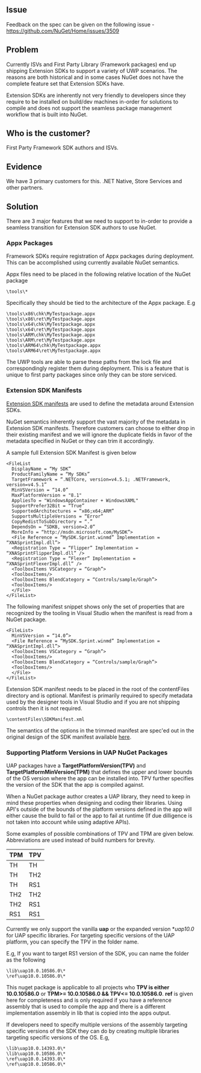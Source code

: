## Issue
Feedback on the spec can be given on the following issue - https://github.com/NuGet/Home/issues/3509

## Problem
Currently ISVs and First Party Library (Framework packages) end up shipping Extension SDKs to support a variety of UWP scenarios. The reasons are both historical and in some cases NuGet does not have the complete feature set that Extension SDKs have.

Extension SDKs are inherently not very friendly to developers since they require to be installed on build/dev machines in-order for solutions to compile and does not support the seamless package management workflow that is built into NuGet.

## Who is the customer?
First Party Framework SDK authors and ISVs.

## Evidence
We have 3 primary customers for this. .NET Native, Store Services and other partners.

## Solution
There are 3 major features that we need to support to in-order to provide a seamless transition for Extension SDK authors to use NuGet.

### Appx Packages
Framework SDKs require registration of Appx packages during deployment. This can be accomplished using currently available NuGet semantics.

Appx files need to be placed in the following relative location of the NuGet package

    \tools\*

Specifically they should be tied to the architecture of the Appx package. E.g

    \tools\x86\chk\MyTestpackage.appx
    \tools\x86\ret\MyTestpackage.appx
    \tools\x64\chk\MyTestpackage.appx
    \tools\x64\ret\MyTestpackage.appx
    \tools\ARM\chk\MyTestpackage.appx
    \tools\ARM\ret\MyTestpackage.appx
    \tools\ARM64\chk\MyTestpackage.appx
    \tools\ARM64\ret\MyTestpackage.appx

The UWP tools are able to parse these paths from the lock file and correspondingly register them during deployment. This is a feature that is unique to first party packages since only they can be store serviced.

### Extension SDK Manifests

[Extension SDK manifests](https://msdn.microsoft.com/en-us/library/hh768146.aspx) are used to define the metadata around Extension SDKs. 

NuGet semantics inherently support the vast majority of the metadata in Extension SDK manifests. Therefore customers can choose to either drop in their existing manifest and we will ignore the duplicate fields in favor of the metadata specified in NuGet or they can trim it accordingly.

A sample full Extension SDK Manifest is given below

    <FileList
      DisplayName = “My SDK”
      ProductFamilyName = “My SDKs”
      TargetFramework = “.NETCore, version=v4.5.1; .NETFramework, version=v4.5.1”
      MinVSVersion = “14.0”
      MaxPlatformVersion = "8.1"
      AppliesTo = "WindowsAppContainer + WindowsXAML"
      SupportPrefer32Bit = “True”
      SupportedArchitectures = “x86;x64;ARM”
      SupportsMultipleVersions = “Error”
      CopyRedistToSubDirectory = “.”
      DependsOn = “SDKB, version=2.0”
      MoreInfo = “http://msdn.microsoft.com/MySDK”>
      <File Reference = “MySDK.Sprint.winmd” Implementation = “XNASprintImpl.dll”>
      <Registration Type = “Flipper” Implementation = “XNASprintFlipperImpl.dll” />
      <Registration Type = “Flexer” Implementation = “XNASprintFlexerImpl.dll” />
      <ToolboxItems VSCategory = “Graph”>
      <ToolboxItems/>
      <ToolboxItems BlendCategory = “Controls/sample/Graph”>
      <ToolboxItems/>
      </File>
    </FileList>


The following manifest snippet shows only the set of properties that are recognized by the tooling in Visual Studio when the manifest is read from a NuGet package.

    <FileList>
      MinVSVersion = “14.0”>
      <File Reference = “MySDK.Sprint.winmd” Implementation = “XNASprintImpl.dll”>
      <ToolboxItems VSCategory = “Graph”>
      <ToolboxItems/>
      <ToolboxItems BlendCategory = “Controls/sample/Graph”>
      <ToolboxItems/>
      </File>
    </FileList>

Extension SDK manifest needs to be placed in the root of the contentFiles directory and is optional. Manifest is primarily required to specify metadata used by the designer tools in Visual Studio and if you are not shipping controls then it is not required.

    \contentFiles\SDKManifest.xml

The semantics of the options in the trimmed manifest are spec'ed out in the original design of the SDK manifest available [here](https://msdn.microsoft.com/en-us/library/hh768146.aspx). 

### Supporting Platform Versions in UAP NuGet Packages

UAP packages have a **TargetPlatformVersion(TPV)** and **TargetPlatformMinVersion(TPM)** that defines the upper and lower bounds of the OS version where the app can be installed into. TPV further specifies the version of the SDK that the app is compiled against. 

When a NuGet package author creates a UAP library, they need to keep in mind these properties when designing and coding their libraries. Using API's outside of the bounds of the platform versions defined in the app will either cause the build to fail or the app to fail at runtime (If due dilligence is not taken into account while using adaptive APIs).

Some examples of possible combinations of TPV and TPM are given below. Abbreviations are used instead of build numbers for brevity.

| TPM | TPV |
|-----|-----|
| TH  | TH  |
| TH  | TH2 |
| TH  | RS1 |
| TH2 | TH2 |
| TH2 | RS1 |
| RS1 | RS1 |


Currently we only support the vanilla **uap** or the expanded version **uap10.0* for UAP specific libraries. For targeting specific versions of the UAP platform, you can specify the TPV in the folder name.

E.g, If you want to target RS1 version of the SDK, you can name the folder as the following

    \lib\uap10.0.10586.0\*
    \ref\uap10.0.10586.0\*

This nuget package is applicable to all projects who **TPV is either 10.0.10586.0** or **TPM>= 10.0.10586.0 && TPV<= 10.0.10586.0**. **ref** is given here for completeness and is only required if you have a reference assembly that is used to compile the app and there is a different implementation assembly in lib that is copied into the apps output.


If developers need to specify multiple versions of the assembly targeting specific versions of the SDK they can do by creating multiple libraries targeting specific versions of the OS. E.g,
    
    \lib\uap10.0.14393.0\*
    \lib\uap10.0.10586.0\*
    \ref\uap10.0.14393.0\*
    \ref\uap10.0.10586.0\*



 













